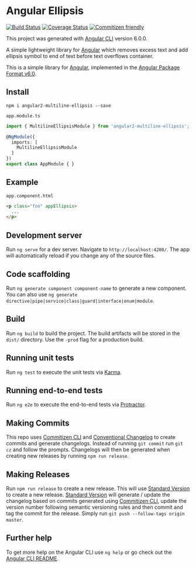 
# Angular Ellipsis
[![Build Status][travis-badge]][travis-badge-url]
[![Coverage Status][coveralls-badge]][coveralls-badge-url]
[![Commitizen friendly][commitizen-badge]][commitizen]

This project was generated with [Angular CLI](https://github.com/angular/angular-cli) version 6.0.0.

A simple lightweight library for [Angular][angular] which removes excess text and add ellipsis symbol to end of text before text overflows container.

This is a simple library for [Angular][angular], implemented in the [Angular Package Format v6.0](https://docs.google.com/document/d/1CZC2rcpxffTDfRDs6p1cfbmKNLA6x5O-NtkJglDaBVs/edit#heading=h.k0mh3o8u5hx).


## Install

`npm i angular2-multiline-ellipsis --save`

`app.module.ts`
```ts
import { MultilineEllipsisModule } from 'angular2-multiline-ellipsis';

@NgModule({
  imports: [
    MultilineEllipsisModule
  ]
})
export class AppModule { }
```


## Example

`app.component.html`

```html
<p class="foo" appEllipsis>
  ...
</p>
```


## Development server

Run `ng serve` for a dev server. Navigate to `http://localhost:4200/`. The app will automatically reload if you change any of the source files.

## Code scaffolding

Run `ng generate component component-name` to generate a new component. You can also use `ng generate directive|pipe|service|class|guard|interface|enum|module`.

## Build

Run `ng build` to build the project. The build artifacts will be stored in the `dist/` directory. Use the `-prod` flag for a production build.

## Running unit tests

Run `ng test` to execute the unit tests via [Karma](https://karma-runner.github.io).

## Running end-to-end tests

Run `ng e2e` to execute the end-to-end tests via [Protractor](http://www.protractortest.org/).

## Making Commits

This repo uses [Commitizen CLI][commitizen] and [Conventional Changelog][conventional-changelog] to create commits and generate changelogs. Instead of running `git commit` run `git cz` and follow the prompts. Changelogs will then be generated when creating new releases by running `npm run release`.

## Making Releases

Run `npm run release` to create a new release. This will use [Standard Version][standard-version] to create a new release. [Standard Version][standard-version] will generate / update the changelog based on commits generated using [Commitizen CLI][commitizen], update the version number following semantic versioning rules and then commit and tag the commit for the release. Simply run `git push --follow-tags origin master`.

## Further help

To get more help on the Angular CLI use `ng help` or go check out the [Angular CLI README](https://github.com/angular/angular-cli/blob/master/README.md).

[travis-badge]: https://travis-ci.org/thisissoon/angular-ellipsis.svg?branch=master
[travis-badge-url]: https://travis-ci.org/thisissoon/angular-ellipsis
[coveralls-badge]: https://coveralls.io/repos/github/thisissoon/angular-ellipsis/badge.svg?branch=master
[coveralls-badge-url]: https://coveralls.io/github/thisissoon/angular-ellipsis?branch=master
[angular]: https://angular.io/
[commitizen]:http://commitizen.github.io/cz-cli/
[commitizen-badge]:https://img.shields.io/badge/commitizen-friendly-brightgreen.svg
[conventional-changelog]:https://github.com/conventional-changelog/conventional-changelog
[standard-version]:https://github.com/conventional-changelog/standard-version
